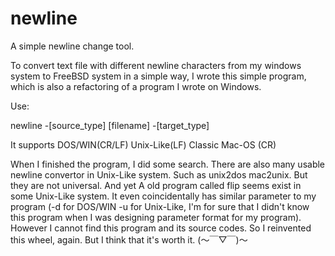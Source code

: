 # newline
A simple newline change tool.  

To convert text file with different newline characters from my windows system to FreeBSD system in a simple way, I wrote this simple program, which is also a refactoring of a program I wrote on Windows.  

Use:  

  newline -[source_type] [filename] -[target_type]  
  
It supports DOS/WIN(CR/LF)  Unix-Like(LF) Classic Mac-OS (CR)  

When I finished the program, I did some search. There are also many usable newline convertor in Unix-Like system. Such as unix2dos mac2unix. But they are not universal. And yet A old program called flip seems exist in some Unix-Like system. It even coincidentally has similar parameter to my program (-d for DOS/WIN -u for Unix-Like, I'm for sure that I didn't know this program when I was designing parameter format for my program). However I cannot find this program and its source codes. So I reinvented this wheel, again. But I think that it's worth it. (～￣▽￣)～
